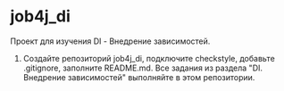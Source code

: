 # job4j_di

Проект для изучения DI - Внедрение зависимостей.

1. Создайте репозиторий job4j_di, подключите checkstyle, добавьте .gitignore, заполните README.md. 
Все задания из раздела "DI. Внедрение зависимостей" выполняйте в этом репозитории.